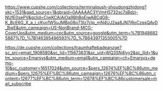 https://www.cupshe.com/collections/terminalpush-shoudongzhidong?skc=1531&gad_source=1&gbraid=0AAAAAC3YVmH5732sc7sBdzj-NUfE0sePV&gclid=CjwKCAiAiOa9BhBqEiwABCdG8-K_BcE6G_X_a_i_cKvo1W5uJMBp08o73Iz7cIp_mN4UJ2aa8JN7jRoCzqsQAvD_BwE&utm_campaign=US-NonBrand-MCG-CoverUps&utm_medium=cpc&utm_source=google&utm_term=%7B19486825887%7D_%7B146395496593%7D_%7B643971353005%7D


https://de.cupshe.com/collections/traumhaftebadeanzge?sc_src=email_1908580&sc_lid=115673631&sc_uid=WQ3SN4lyy2&sc_llid=1&utm_source=Emarsys&utm_medium=email&utm_campaign=ch+Emarsys+demo-10&sc_customer=16517024&utm_source=$pers_12674%EF%BC%86utm_medium=$pers_12675%EF%BC%86utm_campaign=12676%EF%BC%86utm_content=12677%EF%BC%86utm_term=12678%EF%BC%86customersale=mail_subscribe
